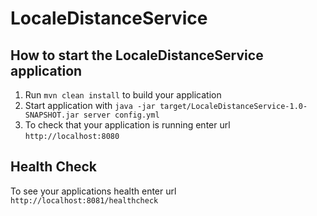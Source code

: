 # LocaleDistanceService

How to start the LocaleDistanceService application
---

1. Run `mvn clean install` to build your application
1. Start application with `java -jar target/LocaleDistanceService-1.0-SNAPSHOT.jar server config.yml`
1. To check that your application is running enter url `http://localhost:8080`

Health Check
---

To see your applications health enter url `http://localhost:8081/healthcheck`
